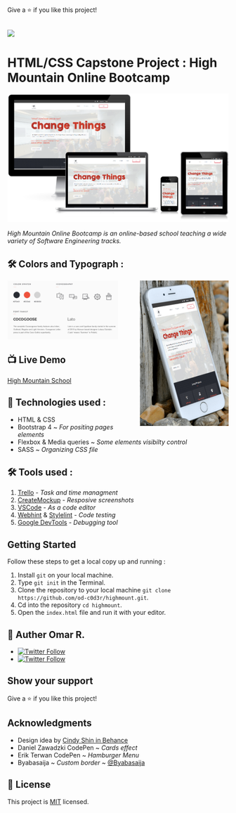 Give a ⭐️ if you like this project!<br><br>

![](https://img.shields.io/badge/Microverse-blueviolet)

# HTML/CSS Capstone Project : High Mountain Online Bootcamp

![screenshot](assets/imgs/screenshot-2.png)

 _High Mountain Online Bootcamp is an online-based school teaching a wide variety of Software Engineering tracks._

 ## 🛠 Colors and Typograph :

<img src="assets/imgs/color-typograph.png" width="50%">

<img src="assets/imgs/screenshot.png" align="right" width="40%">

## 📺 Live Demo 

[High Mountain School](https://od-c0d3r.github.io/highmount/)

## 📡 Technologies used :

- HTML & CSS
- Bootstrap 4 ~ _For positing pages elements_
- Flexbox & Media queries ~ _Some elements visibilty control_
- SASS ~ _Organizing CSS file_

## 🛠 Tools used :

1. [Trello](http://trello.com) -  _Task and time managment_
1. [CreateMockup](http://createmockup.com) - _Resposive screenshots_
1. [VSCode](https://code.visualstudio.com/) - _As a code editor_
1. [Webhint](https://webhint.io/) & [Stylelint](https://stylelint.io/) - _Code testing_
1. [Google DevTools](https://developers.google.com/) - _Debugging tool_

## Getting Started

Follow these steps to get a local copy up and running :

1. Install `git` on your local machine.
1. Type `git init` in the Terminal.
1. Clone the repository to your local machine `git clone https://github.com/od-c0d3r/highmount.git`.
1. Cd into the repository `cd highmount`.
1. Open the `index.html` file and run it with your editor.

## 👤 Auther Omar R.

- [<img alt="Twitter Follow" src="https://img.shields.io/github/followers/od-c0d3r?label=Github&style=social">](https://github.com/od-c0d3r)
- [<img alt="Twitter Follow" src="https://img.shields.io/twitter/follow/od_coder?label=Twitter&style=social">](https://twitter.com/od_coder)

## Show your support

Give a ⭐️ if you like this project!

## Acknowledgments

- Design idea by [Cindy Shin in Behance](https://www.behance.net/adagio07)
- Daniel Zawadzki CodePen ~ _Cards effect_
- Erik Terwan CodePen ~ _Hamburger Menu_
- Byabasaija ~ _Custom border_ ~ [@Byabasaija](https://github.com/Byabasaija) 

## 📝 License

This project is [MIT](https://opensource.org/licenses/MIT) licensed.
